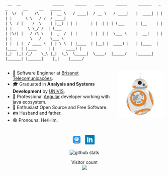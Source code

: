 ```
 __  __              _____     _____    ____     _____     ______   _        _       __     __   _____
|  \/  |     /\     |  __ \   / ____|  / __ \   / ____|   |  ____| | |      | |      \ \   / /  / ____|
| \  / |    /  \    | |__) | | |      | |  | | | (___     | |__    | |      | |       \ \_/ /  | (___
| |\/| |   / /\ \   |  _  /  | |      | |  | |  \___ \    |  __|   | |      | |        \   /    \___ \
| |  | |  / ____ \  | | \ \  | |____  | |__| |  ____) |   | |____  | |____  | |____     | |     ____) |
|_|  |_| /_/    \_\ |_|  \_\  \_____|  \____/  |_____/    |______| |______| |______|    |_|    |_____/


```

<img align='right' src='https://raw.githubusercontent.com/MarcosEllys/MarcosEllys/master/assets/bb8.gif' width='150'>


- 🔭 Software Enginner at [Brisanet Telecomunicações](https://www.brisanet.com.br/).
- :mortar_board: Graduated in **Analysis and Systems Development** by [UNIVIS](https://www.univs.edu.br/).
- :briefcase: Professional [Angular](https://angular.io/) developer working with java ecosystem.
- :penguin: Enthusiast Open Source and Free Software.
- :family: Husband and father.
- 😄 Pronouns: He/Him.

#

<p align='center'>
<a href="https://marcosellys.com/"><img height="30" src="https://raw.githubusercontent.com/MarcosEllys/MarcosEllys/master/assets/site.png?raw=true"></a>&nbsp;&nbsp;
<a href="https://br.linkedin.com/in/marcosellys"><img height="30" src="https://raw.githubusercontent.com/MarcosEllys/MarcosEllys/master/assets/linkedin.png?raw=true"></a>&nbsp;&nbsp;
</p>

<div align="center">
  <img src="https://github-readme-stats.vercel.app/api/?username=marcosellys&show_icons=true&title_color=fffffff&icon_color=000000&text_color=000000" alt="github stats"/></br>
</divp>


<p align="center">
  Visitor count<br>
  <img src="https://profile-counter.glitch.me/MarcosEllys/count.svg" />
</p>
